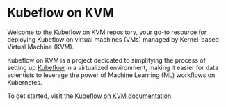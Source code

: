 # Kubeflow on KVM

Welcome to the Kubeflow on KVM repository, your go-to resource for deploying Kubeflow on virtual
machines (VMs) managed by Kernel-based Virtual Machine (KVM).

Kubeflow on KVM is a project dedicated to simplifying the process of setting up
[Kubeflow](https://www.kubeflow.org/) in a virtualized environment, making it easier for data
scientists to leverage the power of Machine Learning (ML) workflows on Kubernetes.

To get started, visit the [Kubeflow on KVM documentation](https://kubeflow-kvm.readthedocs.io/en/latest/).
